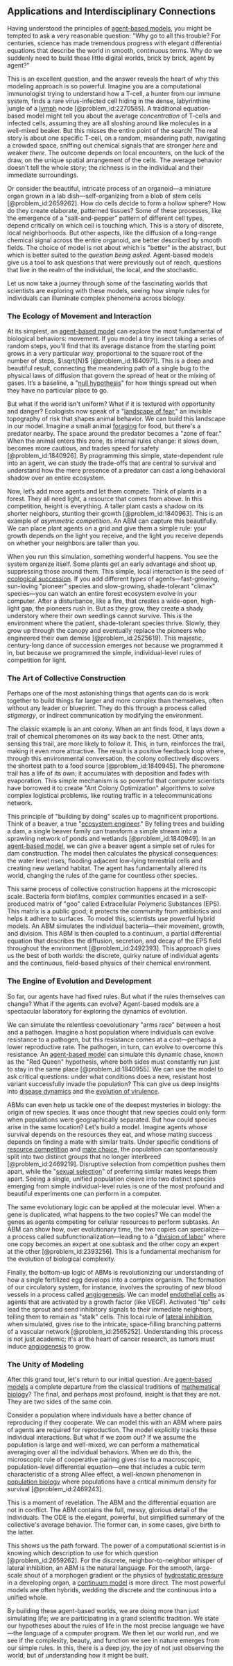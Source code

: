 ## Applications and Interdisciplinary Connections

Having understood the principles of [agent-based models](@article_id:183637), you might be tempted to ask a very reasonable question: "Why go to all this trouble? For centuries, science has made tremendous progress with elegant differential equations that describe the world in smooth, continuous terms. Why do we suddenly need to build these little digital worlds, brick by brick, agent by agent?"

This is an excellent question, and the answer reveals the heart of why this modeling approach is so powerful. Imagine you are a computational immunologist trying to understand how a T-cell, a hunter from our immune system, finds a rare virus-infected cell hiding in the dense, labyrinthine jungle of a [lymph](@article_id:189162) node [@problem_id:2270585]. A traditional equation-based model might tell you about the average *concentration* of T-cells and infected cells, assuming they are all sloshing around like molecules in a well-mixed beaker. But this misses the entire point of the search! The real story is about one specific T-cell, on a random, meandering path, navigating a crowded space, sniffing out chemical signals that are stronger *here* and weaker *there*. The outcome depends on local encounters, on the luck of the draw, on the unique spatial arrangement of the cells. The average behavior doesn't tell the whole story; the richness is in the individual and their immediate surroundings.

Or consider the beautiful, intricate process of an organoid—a miniature organ grown in a lab dish—self-organizing from a blob of stem cells [@problem_id:2659262]. How do cells decide to form a hollow sphere? How do they create elaborate, patterned tissues? Some of these processes, like the emergence of a "salt-and-pepper" pattern of different cell types, depend critically on which cell is touching which. This is a story of discrete, local neighborhoods. But other aspects, like the diffusion of a long-range chemical signal across the entire organoid, are better described by smooth fields. The choice of model is not about which is "better" in the abstract, but which is better suited to the *question being asked*. Agent-based models give us a tool to ask questions that were previously out of reach, questions that live in the realm of the individual, the local, and the stochastic.

Let us now take a journey through some of the fascinating worlds that scientists are exploring with these models, seeing how simple rules for individuals can illuminate complex phenomena across biology.

### The Ecology of Movement and Interaction

At its simplest, an [agent-based model](@article_id:199484) can explore the most fundamental of biological behaviors: movement. If you model a tiny insect taking a series of random steps, you'll find that its average distance from the starting point grows in a very particular way, proportional to the square root of the number of steps, $\sqrt{N}$ [@problem_id:1840971]. This is a deep and beautiful result, connecting the meandering path of a single bug to the physical laws of diffusion that govern the spread of heat or the mixing of gases. It’s a baseline, a "[null hypothesis](@article_id:264947)" for how things spread out when they have no particular place to go.

But what if the world isn't uniform? What if it is textured with opportunity and danger? Ecologists now speak of a "[landscape of fear](@article_id:189775)," an invisible topography of risk that shapes animal behavior. We can build this landscape in our model. Imagine a small animal [foraging](@article_id:180967) for food, but there's a predator nearby. The space around the predator becomes a "zone of fear." When the animal enters this zone, its internal rules change: it slows down, becomes more cautious, and trades speed for safety [@problem_id:1840926]. By programming this simple, state-dependent rule into an agent, we can study the trade-offs that are central to survival and understand how the mere presence of a predator can cast a long behavioral shadow over an entire ecosystem.

Now, let’s add more agents and let them compete. Think of plants in a forest. They all need light, a resource that comes from above. In this competition, height is everything. A taller plant casts a shadow on its shorter neighbors, stunting their growth [@problem_id:1840963]. This is an example of *asymmetric competition*. An ABM can capture this beautifully. We can place plant agents on a grid and give them a simple rule: your growth depends on the light you receive, and the light you receive depends on whether your neighbors are taller than you.

When you run this simulation, something wonderful happens. You see the system organize itself. Some plants get an early advantage and shoot up, suppressing those around them. This simple, local interaction is the seed of [ecological succession](@article_id:140140). If you add different *types* of agents—fast-growing, sun-loving "pioneer" species and slow-growing, shade-tolerant "climax" species—you can watch an entire forest ecosystem evolve in your computer. After a disturbance, like a fire, that creates a wide-open, high-light gap, the pioneers rush in. But as they grow, they create a shady understory where their own seedlings cannot survive. This is the environment where the patient, shade-tolerant species thrive. Slowly, they grow up through the canopy and eventually replace the pioneers who engineered their own demise [@problem_id:2525619]. This majestic, century-long dance of succession emerges not because we programmed it in, but because we programmed the simple, individual-level rules of competition for light.

### The Art of Collective Construction

Perhaps one of the most astonishing things that agents can do is work together to build things far larger and more complex than themselves, often without any leader or blueprint. They do this through a process called *stigmergy*, or indirect communication by modifying the environment.

The classic example is an ant colony. When an ant finds food, it lays down a trail of chemical pheromones on its way back to the nest. Other ants, sensing this trail, are more likely to follow it. This, in turn, reinforces the trail, making it even more attractive. The result is a positive feedback loop where, through this environmental conversation, the colony collectively discovers the shortest path to a food source [@problem_id:1840945]. The pheromone trail has a life of its own; it accumulates with deposition and fades with evaporation. This simple mechanism is so powerful that computer scientists have borrowed it to create "Ant Colony Optimization" algorithms to solve complex logistical problems, like routing traffic in a telecommunications network.

This principle of "building by doing" scales up to magnificent proportions. Think of a beaver, a true "[ecosystem engineer](@article_id:147261)." By felling trees and building a dam, a single beaver family can transform a simple stream into a sprawling network of ponds and wetlands [@problem_id:1840949]. In an [agent-based model](@article_id:199484), we can give a beaver agent a simple set of rules for dam construction. The model then calculates the physical consequences: the water level rises, flooding adjacent low-lying terrestrial cells and creating new wetland habitat. The agent has fundamentally altered its world, changing the rules of the game for countless other species.

This same process of collective construction happens at the microscopic scale. Bacteria form biofilms, complex communities encased in a self-produced matrix of "goo" called Extracellular Polymeric Substances (EPS). This matrix is a public good; it protects the community from antibiotics and helps it adhere to surfaces. To model this, scientists use powerful hybrid models. An ABM simulates the individual bacteria—their movement, growth, and division. This ABM is then coupled to a continuum, a partial differential equation that describes the diffusion, secretion, and decay of the EPS field throughout the environment [@problem_id:2492393]. This approach gives us the best of both worlds: the discrete, quirky nature of individual agents and the continuous, field-based physics of their chemical environment.

### The Engine of Evolution and Development

So far, our agents have had fixed rules. But what if the rules themselves can change? What if the agents can evolve? Agent-based models are a spectacular laboratory for exploring the dynamics of evolution.

We can simulate the relentless coevolutionary "arms race" between a host and a pathogen. Imagine a host population where individuals can evolve resistance to a pathogen, but this resistance comes at a cost—perhaps a lower reproductive rate. The pathogen, in turn, can evolve to overcome this resistance. An [agent-based model](@article_id:199484) can simulate this dynamic chase, known as the "Red Queen" hypothesis, where both sides must constantly run just to stay in the same place [@problem_id:1840955]. We can use the model to ask critical questions: under what conditions does a new, resistant host variant successfully invade the population? This can give us deep insights into [disease dynamics](@article_id:166434) and the [evolution of virulence](@article_id:149065).

ABMs can even help us tackle one of the deepest mysteries in biology: the origin of new species. It was once thought that new species could only form when populations were geographically separated. But how could species arise in the same location? Let's build a model. Imagine agents whose survival depends on the resources they eat, and whose mating success depends on finding a mate with similar traits. Under specific conditions of [resource competition](@article_id:190831) and [mate choice](@article_id:272658), the population can spontaneously split into two distinct groups that no longer interbreed [@problem_id:2469219]. Disruptive selection from competition pushes them apart, while the "[sexual selection](@article_id:137932)" of preferring similar mates keeps them apart. Seeing a single, unified population cleave into two distinct species emerging from simple individual-level rules is one of the most profound and beautiful experiments one can perform in a computer.

The same evolutionary logic can be applied at the molecular level. When a gene is duplicated, what happens to the two copies? We can model the genes as agents competing for cellular resources to perform subtasks. An ABM can show how, over evolutionary time, the two copies can specialize—a process called subfunctionalization—leading to a "[division of labor](@article_id:189832)" where one copy becomes an expert at one subtask and the other copy an expert at the other [@problem_id:2393256]. This is a fundamental mechanism for the evolution of biological complexity.

Finally, the bottom-up logic of ABMs is revolutionizing our understanding of how a single fertilized egg develops into a complex organism. The formation of our circulatory system, for instance, involves the sprouting of new blood vessels in a process called [angiogenesis](@article_id:149106). We can model [endothelial cells](@article_id:262390) as agents that are activated by a growth factor (like VEGF). Activated "tip" cells lead the sprout and send inhibitory signals to their immediate neighbors, telling them to remain as "stalk" cells. This local rule of [lateral inhibition](@article_id:154323), when simulated, gives rise to the intricate, space-filling branching patterns of a vascular network [@problem_id:2565252]. Understanding this process is not just academic; it's at the heart of cancer research, as tumors must induce [angiogenesis](@article_id:149106) to grow.

### The Unity of Modeling

After this grand tour, let's return to our initial question. Are [agent-based models](@article_id:183637) a complete departure from the classical traditions of [mathematical biology](@article_id:268156)? The final, and perhaps most profound, insight is that they are not. They are two sides of the same coin.

Consider a population where individuals have a better chance of reproducing if they cooperate. We can model this with an ABM where pairs of agents are required for reproduction. The model explicitly tracks these individual interactions. But what if we zoom out? If we assume the population is large and well-mixed, we can perform a mathematical averaging over all the individual behaviors. When we do this, the microscopic rule of cooperative pairing gives rise to a macroscopic, population-level differential equation—one that includes a cubic term characteristic of a strong Allee effect, a well-known phenomenon in [population biology](@article_id:153169) where populations have a critical minimum density for survival [@problem_id:2469243].

This is a moment of revelation. The ABM and the differential equation are not in conflict. The ABM contains the full, messy, glorious detail of the individuals. The ODE is the elegant, powerful, but simplified summary of the collective's average behavior. The former can, in some cases, give birth to the latter.

This shows us the path forward. The power of a computational scientist is in knowing which description to use for which question [@problem_id:2659262]. For the discrete, neighbor-to-neighbor whisper of lateral inhibition, an ABM is the natural language. For the smooth, large-scale shout of a morphogen gradient or the physics of [hydrostatic pressure](@article_id:141133) in a developing organ, a [continuum model](@article_id:270008) is more direct. The most powerful models are often hybrids, wedding the discrete and the continuous into a unified whole.

By building these agent-based worlds, we are doing more than just simulating life; we are participating in a grand scientific tradition. We state our hypotheses about the rules of life in the most precise language we have—the language of a computer program. We then let our world run, and we see if the complexity, beauty, and function we see in nature emerges from our simple rules. In this, there is a deep joy, the joy of not just observing the world, but of understanding how it might be built.